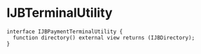 # IJBTerminalUtility

```
interface IJBPaymentTerminalUtility {
  function directory() external view returns (IJBDirectory);
}
```

